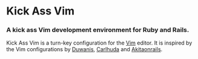 # Kick Ass Vim

### A kick ass Vim development environment for Ruby and Rails.

Kick Ass Vim is a turn-key configuration for the [Vim][] editor. It is
inspired by the Vim configurations by [Duwanis][], [Carlhuda][] and
[Akitaonrails][].

[Vim]: http://www.vim.org
[Duwanis]: https://github.com/duwanis/vim_config
[Carlhuda]: http://github.com/carlhuda/janus
[Akitaonrails]: https://github.com/akitaonrails/vimfiles
